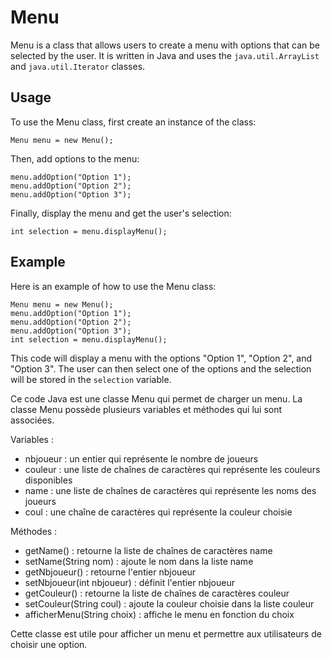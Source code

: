 

# Menu

Menu is a class that allows users to create a menu with options that can be selected by the user. It is written in Java and uses the `java.util.ArrayList` and `java.util.Iterator` classes.

## Usage

To use the Menu class, first create an instance of the class:

```
Menu menu = new Menu();
```

Then, add options to the menu:

```
menu.addOption("Option 1");
menu.addOption("Option 2");
menu.addOption("Option 3");
```

Finally, display the menu and get the user's selection:

```
int selection = menu.displayMenu();
```

## Example

Here is an example of how to use the Menu class:

```
Menu menu = new Menu();
menu.addOption("Option 1");
menu.addOption("Option 2");
menu.addOption("Option 3");
int selection = menu.displayMenu();
```

This code will display a menu with the options "Option 1", "Option 2", and "Option 3". The user can then select one of the options and the selection will be stored in the `selection` variable.




Ce code Java est une classe Menu qui permet de charger un menu. La classe Menu possède plusieurs variables et méthodes qui lui sont associées. 

Variables :
- nbjoueur : un entier qui représente le nombre de joueurs
- couleur : une liste de chaînes de caractères qui représente les couleurs disponibles
- name : une liste de chaînes de caractères qui représente les noms des joueurs
- coul : une chaîne de caractères qui représente la couleur choisie

Méthodes :
- getName() : retourne la liste de chaînes de caractères name
- setName(String nom) : ajoute le nom dans la liste name
- getNbjoueur() : retourne l'entier nbjoueur
- setNbjoueur(int nbjoueur) : définit l'entier nbjoueur
- getCouleur() : retourne la liste de chaînes de caractères couleur
- setCouleur(String coul) : ajoute la couleur choisie dans la liste couleur
- afficherMenu(String choix) : affiche le menu en fonction du choix

Cette classe est utile pour afficher un menu et permettre aux utilisateurs de choisir une option.